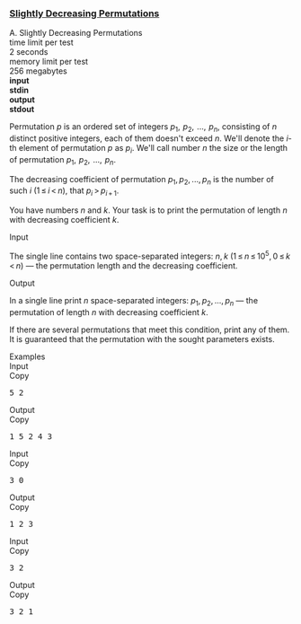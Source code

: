 <h3><a href="https://codeforces.com/contest/285/problem/A" target="_blank" rel="noopener noreferrer">Slightly Decreasing Permutations</a></h3>

<div class="header"><div class="title">A. Slightly Decreasing Permutations</div><div class="time-limit"><div class="property-title">time limit per test</div>2 seconds</div><div class="memory-limit"><div class="property-title">memory limit per test</div>256 megabytes</div><div class="input-file input-standard" style="font-weight: bold"><div class="property-title">input</div>stdin</div><div class="output-file output-standard" style="font-weight: bold"><div class="property-title">output</div>stdout</div></div><div><p><span class="tex-font-style-it"><span class="tex-font-style-bf">Permutation</span> <span class="tex-span"><i>p</i></span> is an ordered set of integers <span class="tex-span"><i>p</i><sub class="lower-index">1</sub>,  <i>p</i><sub class="lower-index">2</sub>,  ...,  <i>p</i><sub class="lower-index"><i>n</i></sub></span>, consisting of <span class="tex-span"><i>n</i></span> distinct positive integers, each of them doesn't exceed <span class="tex-span"><i>n</i></span>. We'll denote the <span class="tex-span"><i>i</i></span>-th element of permutation <span class="tex-span"><i>p</i></span> as <span class="tex-span"><i>p</i><sub class="lower-index"><i>i</i></sub></span>. We'll call number <span class="tex-span"><i>n</i></span> the size or the length of permutation <span class="tex-span"><i>p</i><sub class="lower-index">1</sub>,  <i>p</i><sub class="lower-index">2</sub>,  ...,  <i>p</i><sub class="lower-index"><i>n</i></sub></span>.</span></p><p>The decreasing coefficient of permutation <span class="tex-span"><i>p</i><sub class="lower-index">1</sub>, <i>p</i><sub class="lower-index">2</sub>, ..., <i>p</i><sub class="lower-index"><i>n</i></sub></span> is the number of such <span class="tex-span"><i>i</i> (1 ≤ <i>i</i> < <i>n</i>)</span>, that <span class="tex-span"><i>p</i><sub class="lower-index"><i>i</i></sub> > <i>p</i><sub class="lower-index"><i>i</i> + 1</sub></span>.</p><p>You have numbers <span class="tex-span"><i>n</i></span> and <span class="tex-span"><i>k</i></span>. Your task is to print the permutation of length <span class="tex-span"><i>n</i></span> with decreasing coefficient <span class="tex-span"><i>k</i></span>.</p></div><div class="input-specification"><div class="section-title">Input</div><p>The single line contains two space-separated integers: <span class="tex-span"><i>n</i>, <i>k</i> (1 ≤ <i>n</i> ≤ 10<sup class="upper-index">5</sup>, 0 ≤ <i>k</i> < <i>n</i>)</span> — the permutation length and the decreasing coefficient.</p></div><div class="output-specification"><div class="section-title">Output</div><p>In a single line print <span class="tex-span"><i>n</i></span> space-separated integers: <span class="tex-span"><i>p</i><sub class="lower-index">1</sub>, <i>p</i><sub class="lower-index">2</sub>, ..., <i>p</i><sub class="lower-index"><i>n</i></sub></span> — the permutation of length <span class="tex-span"><i>n</i></span> with decreasing coefficient <span class="tex-span"><i>k</i></span>. </p><p>If there are several permutations that meet this condition, print any of them. It is guaranteed that the permutation with the sought parameters exists.</p></div><div class="sample-tests"><div class="section-title">Examples</div><div class="sample-test"><div class="input"><div class="title">Input<div title="Copy" data-clipboard-target="#id002506058843127619" id="id00782142947075924" class="input-output-copier">Copy</div></div><pre id="id002506058843127619">5 2<br></pre></div><div class="output"><div class="title">Output<div title="Copy" data-clipboard-target="#id0026541361768489613" id="id0043835985471512184" class="input-output-copier">Copy</div></div><pre id="id0026541361768489613">1 5 2 4 3<br></pre></div><div class="input"><div class="title">Input<div title="Copy" data-clipboard-target="#id008481353422776031" id="id002248511988012868" class="input-output-copier">Copy</div></div><pre id="id008481353422776031">3 0<br></pre></div><div class="output"><div class="title">Output<div title="Copy" data-clipboard-target="#id005039583898972526" id="id007075340811499843" class="input-output-copier">Copy</div></div><pre id="id005039583898972526">1 2 3<br></pre></div><div class="input"><div class="title">Input<div title="Copy" data-clipboard-target="#id0043033401390467185" id="id0048127372574167593" class="input-output-copier">Copy</div></div><pre id="id0043033401390467185">3 2<br></pre></div><div class="output"><div class="title">Output<div title="Copy" data-clipboard-target="#id0011898851925910092" id="id005813463859119996" class="input-output-copier">Copy</div></div><pre id="id0011898851925910092">3 2 1<br></pre></div></div></div>